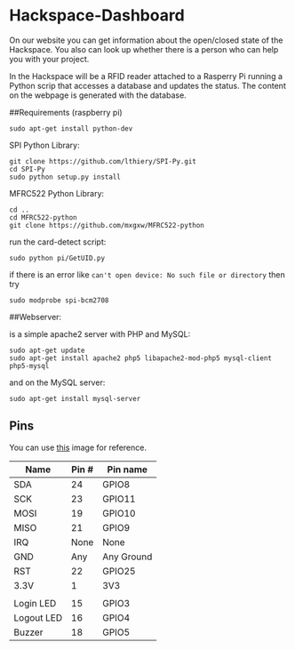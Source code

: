 Hackspace-Dashboard
===================
On our website you can get information about the open/closed state of the Hackspace.
You also can look up whether there is a person who can help you with your project.

In the Hackspace will be a RFID reader attached to a Rasperry Pi running a Python scrip that accesses a database and updates the status.
The content on the webpage is generated with the database.

##Requirements (raspberry pi)

    sudo apt-get install python-dev

SPI Python Library:

    git clone https://github.com/lthiery/SPI-Py.git
    cd SPI-Py
    sudo python setup.py install

MFRC522 Python Library:

    cd ..
    cd MFRC522-python
    git clone https://github.com/mxgxw/MFRC522-python
    
run the card-detect script:

    sudo python pi/GetUID.py

if there is an error like ```can't open device: No such file or directory``` then try

    sudo modprobe spi-bcm2708


##Webserver:

is a simple apache2 server with PHP and MySQL:

    sudo apt-get update
    sudo apt-get install apache2 php5 libapache2-mod-php5 mysql-client php5-mysql
    
and on the MySQL server:

    sudo apt-get install mysql-server

## Pins
You can use [this](http://i.imgur.com/y7Fnvhq.png) image for reference.

| Name | Pin # | Pin name   |
|------|-------|------------|
| SDA  | 24    | GPIO8      |
| SCK  | 23    | GPIO11     |
| MOSI | 19    | GPIO10     |
| MISO | 21    | GPIO9      |
| IRQ  | None  | None       |
| GND  | Any   | Any Ground |
| RST  | 22    | GPIO25     |
| 3.3V | 1     | 3V3        |
|      |       |            |
| Login LED| 15| GPIO3      |
| Logout LED| 16| GPIO4     |
| Buzzer| 18   | GPIO5      |
